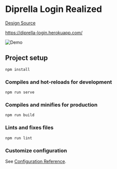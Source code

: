 # Diprella Login Realized

[Design Source](https://dribbble.com/shots/5311359-Diprella-Login)

https://diprella-login.herokuapp.com/

![Demo](https://thumbs.gfycat.com/AnyUnhappyComet-size_restricted.gif)

## Project setup
```
npm install
```

### Compiles and hot-reloads for development
```
npm run serve
```

### Compiles and minifies for production
```
npm run build
```

### Lints and fixes files
```
npm run lint
```

### Customize configuration
See [Configuration Reference](https://cli.vuejs.org/config/).
